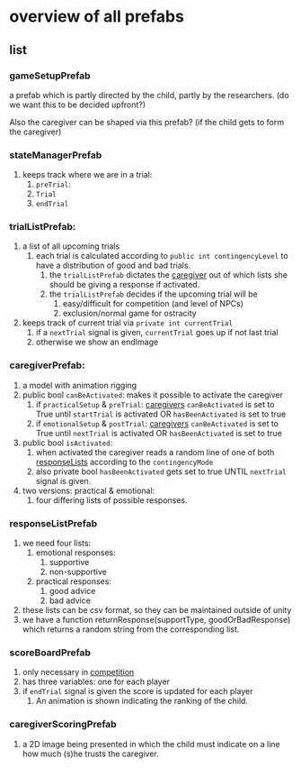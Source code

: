 # overview of all prefabs

## list


### gameSetupPrefab

a prefab which is partly directed by the child, partly by the researchers. (do we want this to be decided upfront?)

Also the caregiver can be shaped via this prefab? (if the child gets to form the caregiver)

### stateManagerPrefab

1. keeps track where we are in a trial:
   1. `preTrial`:
   2. `Trial`
   3. `endTrial` 



### trialListPrefab:
1. a list of all upcoming trials
    1. each trial is calculated according to `public int contingencyLevel` to have a distribution of good and bad trials.
       1. the `trialListPrefab` dictates the [caregiver](#caregiverprefab) out of which lists she should be giving a response if activated.
       2. the `trialListPrefab` decides if the upcoming trial will be 
          1. easy/difficult for competition (and level of NPCs)
          2. exclusion/normal game for ostracity
2. keeps track of current trial via `private int currentTrial`
   1. if a `nextTrial` signal is given, `currentTrial` goes up if not last trial
   2. otherwise we show an endImage

### caregiverPrefab:
1. a model with animation rigging
2. public bool `canBeActivated`: makes it possible to activate the caregiver
   1. if `practicalSetup` & `preTrial`: [caregivers](#caregiverprefab) `canBeActivated` is set to True until `startTrial` is activated OR `hasBeenActivated` is set to true
   2. if `emotionalSetup` & `postTrial`: [caregivers](#caregiverprefab) `canBeActivated` is set to True until `nextTrial` is activated OR `hasBeenActivated` is set to true
4. public bool `isActivated`: 
   1. when activated the caregiver reads a random line of one of both [responseLists](#responselistprefab) according to the `contingencyMode`
   2. also private bool `hasBeenActivated` gets set to true UNTIL `nextTrial` signal is given.
5. two versions: practical & emotional:
   1. four differing lists of possible responses.
   
### responseListPrefab
1. we need four lists:
   1. emotional responses:
      1. supportive
      2. non-supportive
   2. practical responses:
      1. good advice
      2. bad advice
2. these lists can be csv format, so they can be maintained outside of unity
3. we have a function returnResponse(supportType, goodOrBadResponse) which returns a random string from the corresponding list.

### scoreBoardPrefab

1. only necessary in [competition](#competition)
2. has three variables: one for each player
3. if `endTrial` signal is given the score is updated for each player 
   1. An animation is shown indicating the ranking of the child.

### caregiverScoringPrefab

1. a 2D image being presented in which the child must indicate on a line how much (s)he trusts the caregiver.


